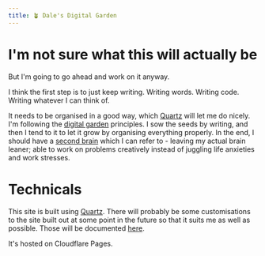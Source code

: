 ```yaml
---
title: 🪴 Dale's Digital Garden
---
```


# I'm not sure what this will actually be

But I'm going to go ahead and work on it anyway. 

I think the first step is to just keep writing. Writing words. Writing code. Writing whatever I can think of.

It needs to be organised in a good way, which [Quartz](https://quartz.jzhao.xyz/) will let me do nicely. I'm following the [digital garden](https://jzhao.xyz/posts/networked-thought) principles. I sow the seeds by writing, and then I tend to it to let it grow by organising everything properly. In the end, I should have a [second brain](https://petermeglis.com/blog/unlock-your-brains-potential-a-beginners-guide-to-obsidian-and-building-a-second-brain/) which I can refer to - leaving my actual brain leaner; able to work on problems creatively instead of juggling life anxieties and work stresses.

# Technicals

This site is built using [Quartz](https://quartz.jzhao.xyz/). There will probably be some customisations to the site built out at some point in the future so that it suits me as well as possible. Those will be documented [here](/quartz/customisations).

It's hosted on Cloudflare Pages.